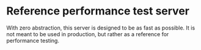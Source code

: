 # Reference performance test server

With zero abstraction, this server is designed to be as fast as possible. It is not meant to be used in production, but rather as a reference for performance testing.
